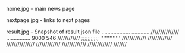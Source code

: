 home.jpg - main news page

nextpage.jpg - links to next pages

result.jpg - Snapshot of result json file
...................
............
///////////////
................
9000
546
////////////
;;;;;;;;;;;
'''''''''''''
/////////////
/////////////
///////////////
/////////////
/////////////
/////////////
///////
